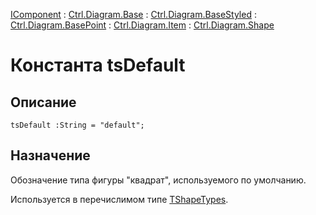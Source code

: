 ﻿---
Link: Com.Ctrl.Diagram.Shape.@tsDefault
---

[IComponent](topic:Com.Custom.ComClasses.IComponent.Default) :
[Ctrl.Diagram.Base](topic:Com.Custom.ComClasses.Ctrl.Diagram.Base.Default) :
[Ctrl.Diagram.BaseStyled](topic:Com.Custom.ComClasses.Ctrl.Diagram.BaseStyled.Default) :
[Ctrl.Diagram.BasePoint](topic:Com.Custom.ComClasses.Ctrl.Diagram.BasePoint.Default) :
[Ctrl.Diagram.Item](topic:Com.Custom.ComClasses.Ctrl.Diagram.Item.Default) :
[Ctrl.Diagram.Shape](Default)

# Константа tsDefault

## Описание

    tsDefault :String = "default";

## Назначение

Обозначение типа фигуры "квадрат", используемого по умолчанию.

Используется в перечислимом типе [TShapeTypes](TShapeTypes).